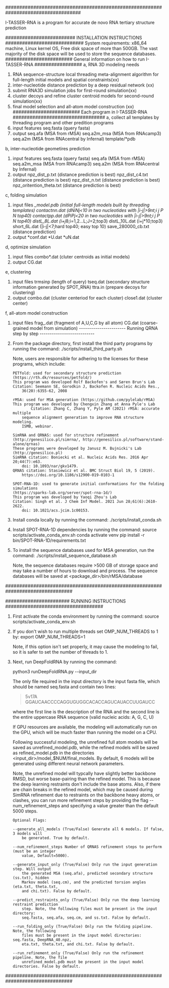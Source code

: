 ###################################################################################

I-TASSER-RNA is a program for accurate de novo RNA tertiary structure prediction

######################### INSTALLATION INSTRUCTIONS ############################
System requirements: x86_64 machine, Linux kernel OS, Free disk space of more 
	than 500GB. The vast majority of the disk space will be used to store the 
	sequence databases.
######################## General information on how to run I-TASSER-RNA #################
a, RNA 3D modeling needs 
   1. RNA sequence-structure local threading meta-alignment
      algorithm for full-length initial models and spatial constraints(xx)
   2. inter-nucleotide distance prediction by a deep residual network (xx)
   3. submit RNA3D simulation jobs for first-round simulation(xx)  
   4. cluster decoys and refine cluster centroid models for second-round simulation(xx)
   5. final model selection and all-atom model construction (xx)
 ######################## Each program in I-TASSER-RNA #################################
a, collect all templates by threading program and other predition programs
1. input features
   seq.fasta (query fasta)
2. output
   seq.afa (MSA from rMSA)
   seq.a2m_msa (MSA from RNAcamp3)
   seq.a2m (MSA from RNAcentral by Infernal)
   template/*pdb
   
b, inter-nucleotide geometires prediction
   1. input features 
      seq.fasta (query fasta)
      seq.afa (MSA from rMSA)
      seq.a2m_msa (MSA from RNAcamp3)
      seq.a2m (MSA from RNAcentral by Infernal)
   2. output
      npz_dist_p.txt  (distance prediction is best)
      npz_dist_c4.txt  (distance prediction is best)
      npz_dist_n.txt  (distance prediction is best)
      npz_oritention_theta.txt  (distance prediction is best)

c, folding simulation
   1. input files
      *_model.pdb (initial full-length  models built by threading templates)
      contactnn.dat (dNiNj<10 in two nucleotides with |i-j|>9nt;i j P N top40)
      contactpp.dat (dPiPj<20 in two nucleotides with |i-j|>9nt;i j P N top40)
      distL_8L.dat (i+j*8;i=1,2...L;J=2;top3)
      distL_10L.dat (i+j*10;top3)
      short_6L.dat (|i-j|<7;hard top40; easy top 10)
      save_280000_cb.txt (distance prediction)
   2. output 
      *conf.dat
      *U.dat
      *uN.dat	

d, optimize simulation
   1. input files
      combo*.dat (cluter centroids as initial models)
   2. output
      CG.dat

e, clustering
   1. input files
      trmsinp   (length of query)
      tseq.dat  (secondary structure information generated by SPOT_RNA)
      ttra.in   (prepare decoys for clustering)
   2. output
      combo.dat (cluster centeriod for each cluster)
      close1.dat (cluster center)

f, all-atom model construction
   1. input files
      frag_.dat (fragment of A,U,C,G by all atom)
      CG.dat  (coarse-grained model from simulation)
----------------------- Running QRNA step by step ---------------------------


2.  From the package directory, first install the third party programs by running the command:
	./scripts/install_third_party.sh

	Note, users are responsible for adhering to the licenses for these programs, 
		which include:
		
		PETfold: used for secondary structure prediction 
		(https://rth.dk/resources/petfold/)
		This program was developed Rolf Backofen's and Søren Brun's Lab
		Citation: Seemann SE, Gorodkin J, Backofen R. Nucleic Acids Res., 
			36(20):6355-62, 2008

		rMSA: used for MSA generation (https://github.com/pylelab/rMSA)
		This program was developed by Chengxin Zhang at Anna Pyle's Lab	
                Citation: Zhang C, Zhang Y, Pyle AM (2021) rMSA: accurate multiple 
			sequence alignment generation to improve RNA structure modeling. 
			ISMB, webinar.

		SimRNA and QRNAS: used for structure refinement 
		(http://genesilico.pl/simrna/, http://genesilico.pl/software/stand-alone/qrnas)
		These programs were developed by Janusz M. Bujnicki's Lab (http://genesilico.pl)
		SimRNA citation: Boniecki et al. Nucleic Acids Res. 2016 Apr 20;44(7):e63. 
			doi: 10.1093/nar/gkv1479.
		QRNAS citation: Stasiewicz et al. BMC Struct Biol 19, 5 (2019). 
			https://doi.org/10.1186/s12900-019-0103-1
		
		SPOT-RNA-1D: used to generate initial conformations for the folding simulations 
		(https://sparks-lab.org/server/spot-rna-1d/)
		This program was developed by Yaoqi Zhou's Lab
		Citation: Singh et al. J Chem Inf Model. 2021 Jun 28;61(6):2610-2622. 
			doi: 10.1021/acs.jcim.1c00153.


3.  Install conda locally by running the command:
	./scripts/install_conda.sh


4.  Install SPOT-RNA-1D dependencies by running the command:
	source scripts/activate_conda_env.sh
	conda activate venv
	pip install -r bin/SPOT-RNA-1D/requirements.txt


5.  To install the sequence databases used for MSA generation, run the command:
	./scripts/install_sequence_database.sh

	Note, the sequence databases require >500 GB of storage space and may take a 
	number of hours to download and process. The sequence databases will be 
	saved at <package_dir>/bin/rMSA/database

################################################################################



####################### RUNNING INSTRUCTIONS ###################################

1.  First activate the conda environment by running the command:
	source scripts/activate_conda_env.sh


2.  If you don't wish to run multiple threads set OMP_NUM_THREADS to 1 by:
	export OMP_NUM_THREADS=1

	Note, if this option isn't set properly, it may cause the modeling to 
	fail, so it is safer to set the number of threads to 1.


3.  Next, run DeepFoldRNA by running the command:

	python3 runDeepFoldRNA.py --input_dir <path to input directory>


	The only file required in the input directory is the input fasta file, which 
	should be named seq.fasta and contain two lines:

	>5v17A
	GGAUCAACCCCAGGUGUGGCACACCAGUCAUACCUUGAUCC

	where the first line is the description of the RNA and the second line is 
	the entire uppercase RNA sequence (valid nucleic acids: A, G, C, U)

	If GPU resources are available, the modeling will automatically run on the GPU, 
	which will be much faster than running the model on a CPU.
	
	Following successful modeling, the unrefined full atom models will be saved as 
	unrefined_model.pdb, while the refined models will be saved as refined_model.pdb 
	in the directories <input_dir>/model_$NUM/final_models. By default, 6 models will 
	be generated using different neural network parameters.

	Note, the unrefined model will typcally have slightly better backbone RMSD, but 
	worse base-pairing than the refined model. This is because the deep learning 
	restraints don't include the base atoms. Also, if there are chain breaks in the 
	refined model, which may be caused during SimRNA refinement due to restraints on 
	the backbone heavy atoms, or clashes, you can run more refinement steps by providing 
	the flag --num_refinement_steps and specifying a value greater than the default 5000 steps.

        Optional Flags:

		--generate_all_models (True/False) Generate all 6 models. If false, 3 models will 
			be generated. True by default.

		--num_refinement_steps Number of QRNAS refinement steps to perform (must be an integer 
			value, Default=5000).

		--generate_input_only (True/False) Only run the input generation step. Will output 
			the generated MSA (seq.afa), predicted secondary structure (ss.txt), hidden 
			Markov model (seq.cm), and the predicted torsion angles (eta.txt, theta.txt, 
			and chi.txt). False by default.

		--predict_restraints_only (True/False) Only run the deep learning restraint prediction 
			step. Note, the following files must be present in the input directory: 
			seq.fasta, seq.afa, seq.cm, and ss.txt. False by default.

		--run_folding_only (True/False) Only run the folding pipeline. Note, the following 
			files must be present in the input model directories: seq.fasta, DeepRNA_40.npz, 
			eta.txt, theta.txt, and chi.txt. False by default.

		--run_refinement_only (True/False) Only run the refinement pipeline. Note, the file 
			unrefined_model.pdb must be present in the input model directories. False by default.


################################################################################
